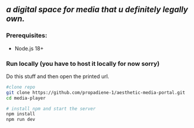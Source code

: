 ## _a digital space for media that u definitely legally own._

### Prerequisites:
- Node.js 18+

### Run locally (you have to host it locally for now sorry)

Do this stuff and then open the printed url.
```bash
#clone repo
git clone https://github.com/propadiene-1/aesthetic-media-portal.git
cd media-player

# install npm and start the server
npm install
npm run dev
```